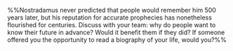 %%Nostradamus never predicted that people would remember him 500 years later, but his reputation for accurate prophecies has nonetheless flourished for centuries. Discuss with your team: why do people want to know their future in advance? Would it benefit them if they did? If someone offered you the opportunity to read a biography of your life, would you?%%

